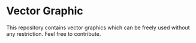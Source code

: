 # Vector Graphic
This repository contains vector graphics which can be freely used without any restriction.
Feel free to contribute.
